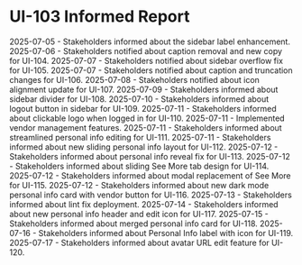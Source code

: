 # UI-103 Informed Report

2025-07-05 - Stakeholders informed about the sidebar label enhancement.
2025-07-06 - Stakeholders notified about caption removal and new copy for UI-104.
2025-07-07 - Stakeholders notified about sidebar overflow fix for UI-105.
2025-07-07 - Stakeholders notified about caption and truncation changes for UI-106.
2025-07-08 - Stakeholders notified about icon alignment update for UI-107.
2025-07-09 - Stakeholders informed about sidebar divider for UI-108.
2025-07-10 - Stakeholders informed about logout button in sidebar for UI-109.
2025-07-11 - Stakeholders informed about clickable logo when logged in for UI-110.
2025-07-11 - Implemented vendor management features.
2025-07-11 - Stakeholders informed about streamlined personal info editing for UI-111.
2025-07-11 - Stakeholders informed about new sliding personal info layout for UI-112.
2025-07-12 - Stakeholders informed about personal info reveal fix for UI-113.
2025-07-12 - Stakeholders informed about sliding See More tab design for UI-114.
2025-07-12 - Stakeholders informed about modal replacement of See More for UI-115.
2025-07-12 - Stakeholders informed about new dark mode personal info card with vendor button for UI-116.
2025-07-13 - Stakeholders informed about lint fix deployment.
2025-07-14 - Stakeholders informed about new personal info header and edit icon for UI-117.
2025-07-15 - Stakeholders informed about merged personal info card for UI-118.
2025-07-16 - Stakeholders informed about Personal Info label with icon for UI-119.
2025-07-17 - Stakeholders informed about avatar URL edit feature for UI-120.
